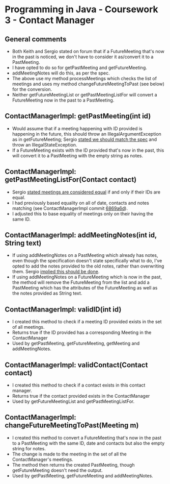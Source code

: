 # Programming in Java - Coursework 3 - Contact Manager
General comments
--------------
* Both Keith and Sergio stated on forum that if a FutureMeeting that's now in the past is noticed, we don't have to consider it as/convert it to a PastMeeting.
* I have opted to do so for getPastMeeting and getFutureMeeting.
* addMeetingNotes will do this, as per the spec.
* The above use my method processMeetings which checks the list of meetings and uses my method changeFutureMeetingToPast (see below) for the conversion.
* Neither getFutureMeetingList or getPastMeetingListFor will convert a FutureMeeting now in the past to a PastMeeting.

ContactManagerImpl: getPastMeeting(int id)
--------------
* Would assume that if a meeting happening with ID provided is happening in the future, this should throw an IllegalArgumentException as in getFutureMeeting; Sergio [stated we should match the spec](https://moodle.bbk.ac.uk/mod/forum/discuss.php?d=47881) and throw an IllegalStateException.
* If a FutureMeeting exists with the ID provided that's now in the past, this will convert it to a PastMeeting with the empty string as notes.

ContactManagerImpl: getPastMeetingListFor(Contact contact)
--------------
* Sergio [stated meetings are considered equal](https://moodle.bbk.ac.uk/mod/forum/discuss.php?d=53251) if and only if their IDs are equal.
* I had previously based equality on all of date, contacts and notes matching (see ContactManagerImpl commit [6869a6d](https://github.com/BBK-PiJ-2015-08/cw-cm/commit/6869a6d0627d03b75464a92ab7e9da4de8478ef0)).
* I adjusted this to base equality of meetings only on their having the same ID.

ContactManagerImpl: addMeetingNotes(int id, String text)
--------------
* If using addMeetingNotes on a PastMeeting which already has notes, even though the specification doesn't state specifically what to do, I've opted to add the notes provided to the old notes, rather than overwriting them. Sergio [implied this should be done](https://moodle.bbk.ac.uk/mod/forum/discuss.php?d=47554).
* If using addMeetingNotes on a FutureMeeting which is now in the past, the method will remove the FutureMeeting from the list and add a PastMeeting which has the attributes of the FutureMeeting as well as the notes provided as String text.

ContactManagerImpl: validID(int id)
--------------
* I created this method to check if a meeting ID provided exists in the set of all meetings.
* Returns true if the ID provided has a corresponding Meeting in the ContactManager
* Used by getPastMeeting, getFutureMeeting, getMeeting and addMeetingNotes.

ContactManagerImpl: validContact(Contact contact)
--------------
* I created this method to check if a contact exists in this contact manager.
* Returns true if the contact provided exists in the ContactManager
* Used by getFutureMeetingList and getPastMeetingListFor.

ContactManagerImpl: changeFutureMeetingToPast(Meeting m)
--------------
* I created this method to convert a FutureMeeting that's now in the past to a PastMeeting with the same ID, date and contacts but also the empty string for notes.
* The change is made to the meeting in the set of all the ContactManager's meetings.
* The method then returns the created PastMeeting, though getFutureMeeting doesn't need the output.
* Used by getPastMeeting, getFutureMeeting and addMeetingNotes.